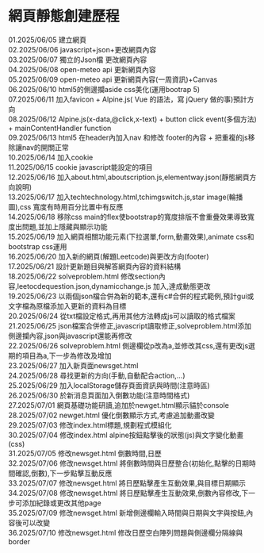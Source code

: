 # 網頁靜態創建歷程
  01.2025/06/05  建立網頁  
  02.2025/06/06  javascript+json+更改網頁內容  
  03.2025/06/07  獨立的Json檔 更改網頁內容  
  04.2025/06/08  open-meteo api 更新網頁內容  
  05.2025/06/09  open-meteo api 更新網頁內容(一周資訊)+Canvas  
  06.2025/06/10  html5的側邊攔aside css美化(運用bootrap 5)  
  07.2025/06/11  加入favicon + Alpine.js( Vue 的語法，寫 jQuery 做的事)預計方向  
  08.2025/06/12  Alpine.js(x-data,@click,x-text) + button click event(多個方法) +  mainContentHandler function  
  09.2025/06/13  html5 在header內加入nav 和修改 footer的內容 + 把重複的js移除讓nav的開關正常  
  10.2025/06/14  加入cookie  
  11.2025/06/15  cookie javascript能設定的項目  
  12.2025/06/16  加入about.html,aboutscription.js,elementway.json(靜態網頁方向說明)  
  13.2025/06/17  加入techtechnology.html,tchimgswitch.js,star image(輪播圖),css 寬度有時用百分比置中有反應  
  14.2025/06/18  移除css main的flex使bootstrap的寬度排版不會重疊效果導致寬度出問題,並加上隱藏與顯示功能  
  15.2025/06/19  加入網頁相關功能元素(下拉選單,form,動畫效果),animate css和bootstrap css運用  
  16.2025/06/20  加入新的網頁(解題Leetcode)與更改方向(footer)  
  17.2025/06/21  設計更新題目與解答網頁內容的資料結構  
  18.2025/06/22  solveproblem.html 修改section內容,leetocdequestion.json,dynamicchange.js 加入,達成動態更改  
  19.2025/06/23  以兩個json檔合併為新的範本,還有c#合併的程式範例,預計gui或文字檔為原檔添加入更新的資料為目標  
  20.2025/06/24  從txt檔設定格式,再用其他方法轉成js可以讀取的格式檔案  
  21.2025/06/25  json檔案合併修正,javascript讀取修正,solveproblem.html添加側邊攔內容,json與javascript還能再修改  
  22.2025/06/26  solveproblem.html 側邊欄從p改為a,並修改其css,還有更改js選期的項目為a,下一步為修改及增加  
  23.2025/06/27  加入新頁面newsget.html  
  24.2025/06/28  尋找更新的方向(手動,自動配合action,...)  
  25.2025/06/29  加入localStorage儲存頁面資訊與時間(注意時區)  
  26.2025/06/30  於新消息頁面加入倒數功能(注意時間格式)  
  27.2025/07/01  網頁基礎功能研讀,追加於newget.html顯示貓於console  
  28.2025/07/02  newget.html 優化倒數顯示方式,考慮追加動畫改變  
  29.2025/07/03  修改index.html標題,規劃程式模組化  
  30.2025/07/04  修改index.html alpine按鈕點擊後的狀態(js)與文字變化動畫(css)  
  31.2025/07/05  修改newsget.html 倒數時間,日歷  
  32.2025/07/06  修改newsget.html 將倒數時間與日歷整合(初始化,點擊的日期時間確認,倒數),下一步點擊互動反應  
  33.2025/07/07  修改newsget.html 將日歷點擊產生互動效果,與目標日期顯示  
  34.2025/07/08  修改newsget.html 將日歷點擊產生互動效果,倒數內容修改,下一步可添加紀錄或更改其他page  
  35.2025/07/09  修改newsget.html 新增側邊欄輸入時間與日期與文字與按鈕,內容後可以改變  
  36.2025/07/10  修改newsget.html 修改日歷空白陣列問題與側邊欄分隔線與border  
  
  
  
  
